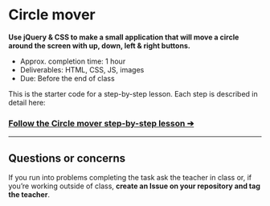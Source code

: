 # Circle mover

**Use jQuery & CSS to make a small application that will move a circle around the screen with up, down, left & right buttons.**

- Approx. completion time: 1 hour
- Deliverables: HTML, CSS, JS, images
- Due: Before the end of class

This is the starter code for a step-by-step lesson. Each step is described in detail here:

### [**Follow the Circle mover step-by-step lesson ➔**](https://learn-the-web.algonquindesign.ca/courses/javascript/circle-mover/)

---

## Questions or concerns

If you run into problems completing the task ask the teacher in class or, if you’re working outside of class, **create an Issue on your repository and tag the teacher**.

